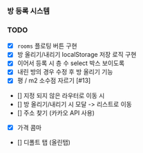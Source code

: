 ### 방 등록 시스템

### TODO

- [X] `rooms` 플로팅 버튼 구현
- [X] 방 올리기/내리기 localStorage 저장 로직 구현
- [X] 이어서 등록 시 층 수 select 박스 보이도록
- [X] 내린 방의 경우 수정 후 방 올리기 기능
- [X] 평 / m2 소수점 자르기 [#13]
- [] 지정 되지 않은 라우터로 이동 시
- [] 방 올리기/내리기 시 모달 -> 리스트로 이동
- [] 주소 찾기 (카카오 API 사용)
- [X] 가격 콤마
- [] 디폴트 탭 (올린탭)